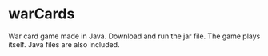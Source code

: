 # warCards
War card game made in Java. Download and run the jar file. The game plays itself.
Java files are also included.
